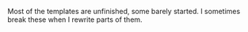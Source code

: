 Most of the templates are unfinished, some barely started. I sometimes break these when I rewrite parts of them.